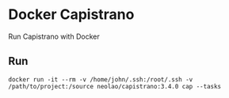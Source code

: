 Docker Capistrano
=================

Run Capistrano with Docker


Run
---

    docker run -it --rm -v /home/john/.ssh:/root/.ssh -v /path/to/project:/source neolao/capistrano:3.4.0 cap --tasks



